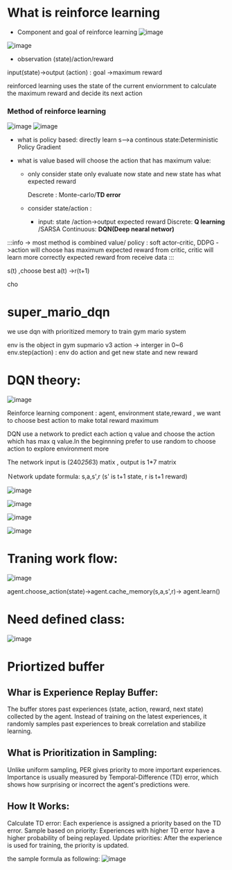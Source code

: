 # What is reinforce learning
*  Component and goal of reinforce learning
![image](https://hackmd.io/_uploads/ryr-kS2z1x.png)

![image](https://hackmd.io/_uploads/H1sN1Bhfye.png)

* observation (state)/action/reward

input(state)->output (action) : goal ->maximum reward

reinforced learning uses the state of the current enviornment to calculate the maximum reward and decide its next action

### Method of reinforce learning

![image](https://hackmd.io/_uploads/Hy6I1SnMJe.png)
![image](https://hackmd.io/_uploads/By_pyr2fkg.png)

* what is policy based: 
    directly learn s-->a
    continous state:Deterministic Policy Gradient

* what is value based will choose the action that has maximum value:
    *  only consider state 
        only evaluate now state and new state has what expected reward

        Descrete : Monte-carlo/**TD error** 

    * consider state/action :  

        * input: state /action->output expected reward
        Discrete: **Q learning**  /SARSA
        Continuous:  **DQN(Deep nearal networ)**
        
:::info 
-> most method is combined value/ policy : soft actor-critic, DDPG
->action will choose has maximum expected reward from critic, critic will learn more correctly expected reward from receive data
:::

s(t) ,choose best a(t) ->r(t+1)

cho

# super_mario_dqn
we use dqn with prioritized memory to train gym mario system

env is the object in gym supmario v3
action -> interger in 0~6
env.step(action) : env do action and get new state and new reward



# DQN theory:

![image](https://github.com/user-attachments/assets/af898ccd-8458-462c-8264-fc202c4bf2d3)

Reinforce learning component : agent, environment state,reward , we want to choose best action to make total reward maximum


DQN use a network to predict each action q value and choose the action which has max q value.In the beginnning prefer to use random to choose action to explore environment more

The network input is (240*256*3) matix , output is 1*7 matrix

Ｎetwork update formula:  s,a,s',r (s' is t+1 state, r is t+1 reward)

![image](https://github.com/user-attachments/assets/5e6c36b5-2007-44d1-a1ed-ded6442b3201)

![image](https://github.com/user-attachments/assets/de26703a-2988-4564-84ea-0a013d95194f)

![image](https://github.com/user-attachments/assets/db5aae8b-3c57-44ad-8b6d-fc069f3c73f1)

![image](https://github.com/user-attachments/assets/d7eba530-a83b-40c1-a447-6ac66c11cb9f)


# Traning work flow:

![image](https://github.com/user-attachments/assets/45c1facc-d4ef-49c5-9886-7cb025ce1b73)

agent.choose_action(state)->agent.cache_memory(s,a,s',r)-> agent.learn()

# Need defined class:

![image](https://github.com/user-attachments/assets/04f95ef3-ecd8-4483-882d-5d5acdcaf9f4)

# Priortized buffer




## Whar is Experience Replay Buffer:

The buffer stores past experiences (state, action, reward, next state) collected by the agent.
Instead of training on the latest experiences, it randomly samples past experiences to break correlation and stabilize learning.

## What is Prioritization in Sampling:

Unlike uniform sampling, PER gives priority to more important experiences.
Importance is usually measured by Temporal-Difference (TD) error, which shows how surprising or incorrect the agent's predictions were.

## How It Works:

Calculate TD error: Each experience is assigned a priority based on the TD error.
Sample based on priority: Experiences with higher TD error have a higher probability of being replayed.
Update priorities: After the experience is used for training, the priority is updated.

the sample formula as following:
![image](https://hackmd.io/_uploads/SyCCVbdw1g.png)
